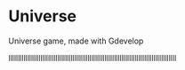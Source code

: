 # Universe
Universe game, made with Gdevelop










lllllllllllllllllllllllllllllllllllllllllllllllllllllllllllllllllllllllllllllllllllllllll

